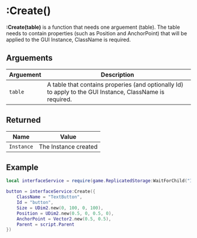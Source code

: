 # :Create()

**:Create(table)** is a function that needs one arguement (table). The table needs to contain properties (such as Position and AnchorPoint) that will be applied to the GUI Instance, ClassName is required.

## Arguements
| Arguement | Description |
--- | ---
| `table` | A table that contains properies (and optionally Id) to apply to the GUI Instance, ClassName is required. |

## Returned
| Name | Value |
--- | ---
| `Instance` | The Instance created |

## Example
``` lua
local interfaceService = require(game.ReplicatedStorage:WaitForChild("InterfaceService"))

button = interfaceService:Create({
	ClassName = "TextButton",
	Id = "button",
	Size = UDim2.new(0, 100, 0, 100),
	Position = UDim2.new(0.5, 0, 0.5, 0),
	AnchorPoint = Vector2.new(0.5, 0.5),
	Parent = script.Parent
})
```